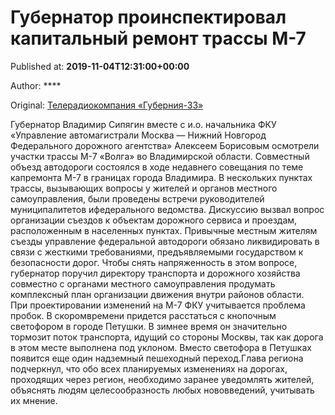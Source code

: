 
# Губернатор проинспектировал капитальный ремонт трассы М-7

Published at: **2019-11-04T12:31:00+00:00**

Author: ****

Original: [Телерадиокомпания «Губерния-33»](http://trc33.ru/news/society/gubernator-proinspektiroval-kapitalnyy-remont-trassy-m-7/)

Губернатор Владимир Сипягин вместе с и.о. начальника ФКУ «Управление автомагистрали Москва — Нижний Новгород Федерального дорожного агентства» Алексеем Борисовым осмотрели участки трассы М-7 «Волга» во Владимирской области.
Совместный объезд автодороги состоялся в ходе недавнего совещания по теме капремонта М-7 в границах города Владимира. В нескольких пунктах трассы, вызывающих вопросы у жителей и органов местного самоуправления, были проведены встречи руководителей муниципалитетов ифедерального ведомства.
Дискуссию вызвал вопрос организации съездов к объектам дорожного сервиса и проездам, расположенным в населенных пунктах. Привычные местным жителям съезды управление федеральной автодороги обязано ликвидировать в связи с жесткими требованиями, предъявляемыми государством к безопасности дорог. Чтобы снять напряженность в этом вопросе, губернатор поручил директору транспорта и дорожного хозяйства совместно с органами местного самоуправления продумать комплексный план организации движения внутри районов области. 
При проектировании изменений на М-7 ФКУ учитывается проблема пробок. В скоромвремени придется расстаться с кнопочным светофором в городе Петушки. В зимнее время он значительно тормозит поток транспорта, идущий со стороны Москвы, так как дорога в этом месте выполнена под уклоном. Вместо светофора в Петушках появится еще один надземный пешеходный переход.Глава региона подчеркнул, что обо всех планируемых изменениях на дорогах, проходящих через регион, необходимо заранее уведомлять жителей, объяснять людям целесообразность любых нововведений, учитывать их мнение.
